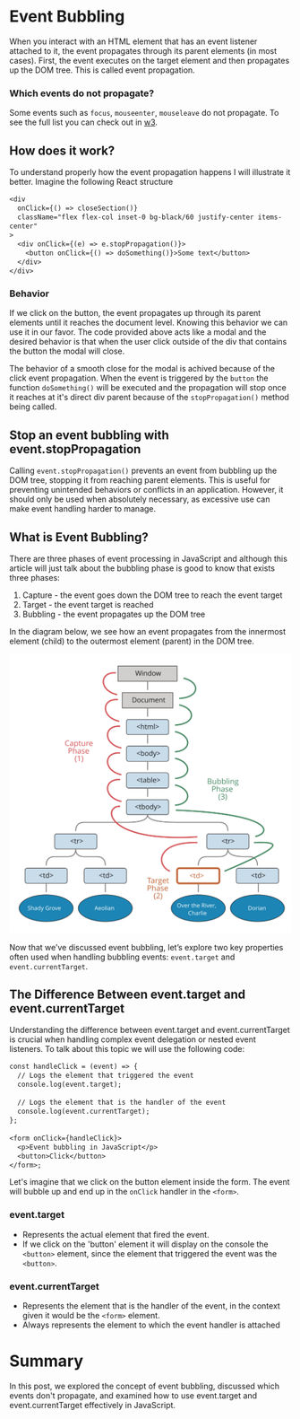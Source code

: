 # Event Bubbling

When you interact with an HTML element that has an event listener attached to it, the event propagates through its parent elements (in most cases).
First, the event executes on the target element and then propagates up the DOM tree. This is called event propagation.

### Which events do not propagate?

Some events such as `focus`, `mouseenter`, `mouseleave` do not propagate. To see the full list you can check out in [w3](https://www.w3.org/TR/uievents/).

## How does it work?

To understand properly how the event propagation happens I will illustrate it better.
Imagine the following React structure

```tsx
<div
  onClick={() => closeSection()}
  className="flex flex-col inset-0 bg-black/60 justify-center items-center"
>
  <div onClick={(e) => e.stopPropagation()}>
    <button onClick={() => doSomething()}>Some text</button>
  </div>
</div>
```

### Behavior

If we click on the button, the event propagates up through its parent elements until it reaches the document level.
Knowing this behavior we can use it in our favor. The code provided above acts like a modal and the desired behavior is that when
the user click outside of the div that contains the button the modal will close.

The behavior of a smooth close for the modal is achived because of the click event propagation. When the event is triggered by the `button` the function `doSomething()` will be executed and the propagation will stop once it reaches at it's direct div parent because of the `stopPropagation()` method being called.

## Stop an event bubbling with event.stopPropagation

Calling `event.stopPropagation()` prevents an event from bubbling up the DOM tree, stopping it from reaching parent elements. This is useful for preventing unintended behaviors or conflicts in an application. However, it should only be used when absolutely necessary, as excessive use can make event handling harder to manage.

## What is Event Bubbling?

There are three phases of event processing in JavaScript and although this article will just talk about the bubbling phase is good to know that exists three phases:

1. Capture - the event goes down the DOM tree to reach the event target
2. Target - the event target is reached
3. Bubbling - the event propagates up the DOM tree

In the diagram below, we see how an event propagates from the innermost element (child) to the outermost element (parent) in the DOM tree.

![Bubble image](imgs/bubble.svg)

Now that we’ve discussed event bubbling, let’s explore two key properties often used when handling bubbling events: `event.target` and `event.currentTarget`.

## The Difference Between event.target and event.currentTarget

Understanding the difference between event.target and event.currentTarget is crucial when handling complex event delegation or nested event listeners.
To talk about this topic we will use the following code:

```tsx
const handleClick = (event) => {
  // Logs the element that triggered the event
  console.log(event.target);

  // Logs the element that is the handler of the event
  console.log(event.currentTarget);
};

<form onClick={handleClick}>
  <p>Event bubbling in JavaScript</p>
  <button>Click</button>
</form>;
```

Let's imagine that we click on the button element inside the form. The event will bubble up and end up in the `onClick` handler in the `<form>`.

### event.target

- Represents the actual element that fired the event.
- If we click on the 'button' element it will display on the console the `<button>` element, since the element that triggered the event was the `<button>`.

### event.currentTarget

- Represents the element that is the handler of the event, in the context given it would be the `<form>` element.
- Always represents the element to which the event handler is attached

# Summary

In this post, we explored the concept of event bubbling, discussed which events don't propagate, and examined how to use event.target and event.currentTarget effectively in JavaScript.
